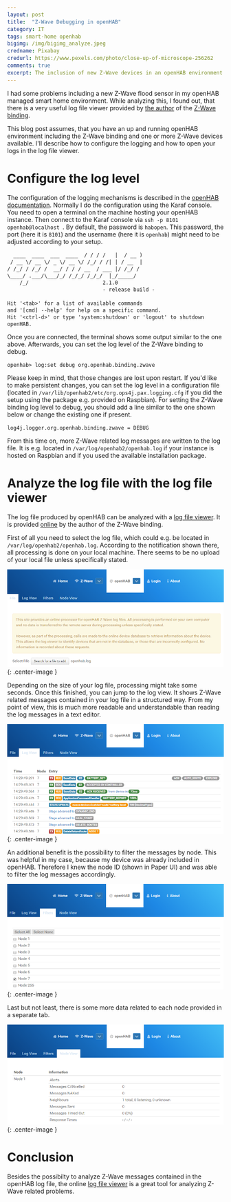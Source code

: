 ```yaml
---
layout: post
title:  "Z-Wave Debugging in openHAB"
category: IT
tags: smart-home openhab
bigimg: /img/bigimg_analyze.jpeg
credname: Pixabay
credurl: https://www.pexels.com/photo/close-up-of-microscope-256262
comments: true
excerpt: The inclusion of new Z-Wave devices in an openHAB environment is sometimes easy - and sometimes not. Logging mechanisms and the Z-Wave log file viewer are helpful debugging tools.
---
```


I had some problems including a new Z-Wave flood sensor in my openHAB managed smart home environment. While analyzing this, I found out, that there is a very useful log file viewer provided by [the author][jackson-homepage] of the [Z-Wave binding][zwave-binding].

This blog post assumes, that you have an up and running openHAB environment including the Z-Wave binding and one or more Z-Wave devices available. I'll describe how to configure the logging and how to open your logs in the log file viewer.

# Configure the log level

The configuration of the logging mechanisms is described in the [openHAB documentation][oh-logging]. Normally I do the configuration using the Karaf console. You need to open a terminal on the machine hosting your openHAB instance. Then connect to the Karaf console via ``ssh -p 8101 openhab@localhost ``. By default, the password is ``habopen``. This password, the port (here it is ``8101``) and the username (here it is ``openhab``) might need to be adjusted according to your setup.

```console
  ____  ____  ___  ____  / / / /   |  / __ )
 / __ \/ __ \/ _ \/ __ \/ /_/ / /| | / __  |
/ /_/ / /_/ /  __/ / / / __  / ___ |/ /_/ /
\____/ .___/\___/_/ /_/_/ /_/_/  |_/_____/
    /_/                        2.1.0
                               - release build -

Hit '<tab>' for a list of available commands
and '[cmd] --help' for help on a specific command.
Hit '<ctrl-d>' or type 'system:shutdown' or 'logout' to shutdown openHAB.
```

Once you are connected, the terminal shows some output similar to the one above. Afterwards, you can set the log level of the Z-Wave binding to debug.

```console
openhab> log:set debug org.openhab.binding.zwave
```

Please keep in mind, that those changes are lost upon restart. If you'd like to make persistent changes, you can set the log level in a configuration file (located in ``/var/lib/openhab2/etc/org.ops4j.pax.logging.cfg`` if you did the setup using the package e.g. provided on Raspbian). For setting the Z-Wave binding log level to debug, you should add a line similar to the one shown below or change the existing one if present.

```
log4j.logger.org.openhab.binding.zwave = DEBUG
```

From this time on, more Z-Wave related log messages are written to the log file. It is e.g. located in ``/var/log/openhab2/openhab.log`` if your instance is hosted on Raspbian and if you used the available installation package.

# Analyze the log file with the log file viewer

The log file produced by openHAB can be analyzed with a [log file viewer][log-viewer]. It is provided [online][log-viewer] by the author of the Z-Wave binding.

First of all you need to select the log file, which could e.g. be located in ``/var/log/openhab2/openhab.log``. According to the notification shown there, all processing is done on your local machine. There seems to be no upload of your local file unless specifically stated.

![Choose the log file to analyze](/img/zwave-logviewer_choose-file.png){: .center-image }

Depending on the size of your log file, processing might take some seconds. Once this finished, you can jump to the log view. It shows Z-Wave related messages contained in your log file in a structured way. From my point of view, this is much more readable and understandable than reading the log messages in a text editor. 

![Z-Wave related log messages are visualized in the log viewer](/img/zwave-logviewer_analyze.png){: .center-image }

An additional benefit is the possibility to filter the messages by node. This was helpful in my case, because my device was already included in openHAB. Therefore I knew the node ID (shown in Paper UI) and was able to filter the log messages accordingly.  

![Z-Wave related log messages can be filtered by node ID](/img/zwave-logviewer_filter.png){: .center-image }

Last but not least, there is some more data related to each node provided in a separate tab.

![Some additional node related data is provided](/img/zwave-logviewer_node-info.png){: .center-image }

# Conclusion
Besides the possibilty to analyze Z-Wave messages contained in the openHAB log file, the online [log file viewer][log-viewer] is a great tool for analyzing Z-Wave related problems.

[jackson-homepage]: http://www.cd-jackson.com
[zwave-binding]: http://docs.openhab.org/addons/bindings/zwave/readme.html
[oh-logging]: http://docs.openhab.org/administration/logging.html
[log-viewer]: http://www.cd-jackson.com/index.php/openhab/zwave-log-viewer